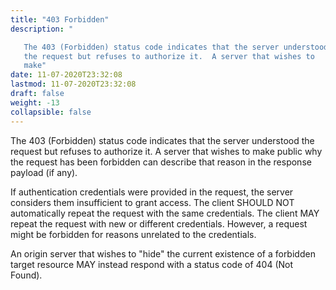 ```yaml
---
title: "403 Forbidden"
description: "

   The 403 (Forbidden) status code indicates that the server understood
   the request but refuses to authorize it.  A server that wishes to
   make"
date: 11-07-2020T23:32:08
lastmod: 11-07-2020T23:32:08
draft: false
weight: -13
collapsible: false
---
```



   The 403 (Forbidden) status code indicates that the server understood
   the request but refuses to authorize it.  A server that wishes to
   make public why the request has been forbidden can describe that
   reason in the response payload (if any).

   If authentication credentials were provided in the request, the
   server considers them insufficient to grant access.  The client
   SHOULD NOT automatically repeat the request with the same
   credentials.  The client MAY repeat the request with new or different
   credentials.  However, a request might be forbidden for reasons
   unrelated to the credentials.

   An origin server that wishes to "hide" the current existence of a
   forbidden target resource MAY instead respond with a status code of
   404 (Not Found).


                                                
